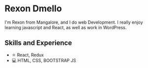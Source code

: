 # Rexon Dmello
I'm Rexon from Mangalore, and I do web Development. I really enjoy learning javascript and React, as well as work in WordPress. 

## Skills and Experience
* ⚛ React, Redux
* 💻 HTML, CSS, BOOTSTRAP JS
